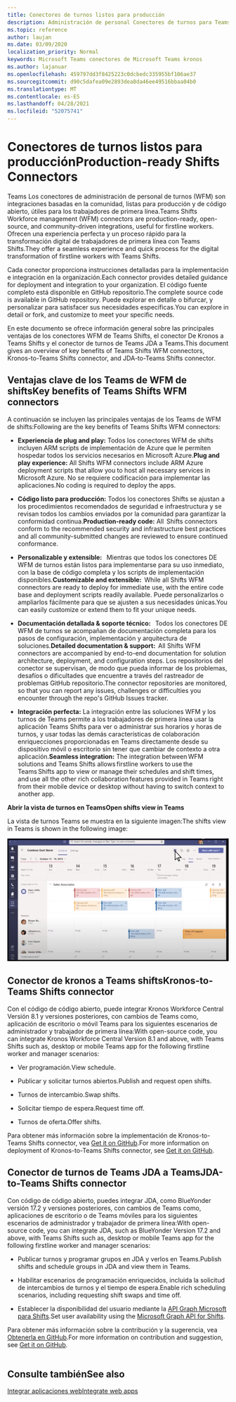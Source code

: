 ```yaml
---
title: Conectores de turnos listos para producción
description: Administración de personal Conectores de turnos para Teams
ms.topic: reference
author: laujan
ms.date: 03/09/2020
localization_priority: Normal
keywords: Microsoft Teams conectores de Microsoft Teams kronos
ms.author: lajanuar
ms.openlocfilehash: 459797dd3f8425223c0dcbedc335955bf106ae37
ms.sourcegitcommit: d90c5dafea09e2893dea8da46ee49516bbaa04b0
ms.translationtype: MT
ms.contentlocale: es-ES
ms.lasthandoff: 04/28/2021
ms.locfileid: "52075741"
---
```

# <a name="production-ready-shifts-connectors"></a><span data-ttu-id="4b2ee-104">Conectores de turnos listos para producción</span><span class="sxs-lookup"><span data-stu-id="4b2ee-104">Production-ready Shifts Connectors</span></span>  

<span data-ttu-id="4b2ee-105">Teams Los conectores de administración de personal de turnos (WFM) son integraciones basadas en la comunidad, listas para producción y de código abierto, útiles para los trabajadores de primera línea.</span><span class="sxs-lookup"><span data-stu-id="4b2ee-105">Teams Shifts Workforce management (WFM) connectors are production-ready, open-source, and community-driven integrations, useful for firstline workers.</span></span> <span data-ttu-id="4b2ee-106">Ofrecen una experiencia perfecta y un proceso rápido para la transformación digital de trabajadores de primera línea con Teams Shifts.</span><span class="sxs-lookup"><span data-stu-id="4b2ee-106">They offer a seamless experience and quick process for the digital transformation of firstline workers with Teams Shifts.</span></span> 

<span data-ttu-id="4b2ee-107">Cada conector proporciona instrucciones detalladas para la implementación e integración en la organización.</span><span class="sxs-lookup"><span data-stu-id="4b2ee-107">Each connector provides detailed guidance for deployment and integration to your organization.</span></span> <span data-ttu-id="4b2ee-108">El código fuente completo está disponible en GitHub repositorio.</span><span class="sxs-lookup"><span data-stu-id="4b2ee-108">The complete source code is available in GitHub repository.</span></span> <span data-ttu-id="4b2ee-109">Puede explorar en detalle o bifurcar, y personalizar para satisfacer sus necesidades específicas.</span><span class="sxs-lookup"><span data-stu-id="4b2ee-109">You can explore in detail or fork, and customize to meet your specific needs.</span></span>   

<span data-ttu-id="4b2ee-110">En este documento se ofrece información general sobre las principales ventajas de los conectores WFM de Teams Shifts, el conector De Kronos a Teams Shifts y el conector de turnos de Teams JDA a Teams.</span><span class="sxs-lookup"><span data-stu-id="4b2ee-110">This document gives an overview of key benefits of Teams Shifts WFM connectors, Kronos-to-Teams Shifts connector, and JDA-to-Teams Shifts connector.</span></span>

## <a name="key-benefits-of-teams-shifts-wfm-connectors"></a><span data-ttu-id="4b2ee-111">Ventajas clave de los Teams de WFM de shifts</span><span class="sxs-lookup"><span data-stu-id="4b2ee-111">Key benefits of Teams Shifts WFM connectors</span></span>

<span data-ttu-id="4b2ee-112">A continuación se incluyen las principales ventajas de los Teams de WFM de shifts:</span><span class="sxs-lookup"><span data-stu-id="4b2ee-112">Following are the key benefits of Teams Shifts WFM connectors:</span></span>

* <span data-ttu-id="4b2ee-113">**Experiencia de plug and play:** Todos los conectores WFM de shifts incluyen ARM scripts de implementación de Azure que le permiten hospedar todos los servicios necesarios en Microsoft Azure.</span><span class="sxs-lookup"><span data-stu-id="4b2ee-113">**Plug and play experience:** All Shifts WFM connectors include ARM Azure deployment scripts that allow you to host all necessary services in Microsoft Azure.</span></span> <span data-ttu-id="4b2ee-114">No se requiere codificación para implementar las aplicaciones.</span><span class="sxs-lookup"><span data-stu-id="4b2ee-114">No coding is required to deploy the apps.</span></span>

* <span data-ttu-id="4b2ee-115">**Código listo para producción:** Todos los conectores Shifts se ajustan a los procedimientos recomendados de seguridad e infraestructura y se revisan todos los cambios enviados por la comunidad para garantizar la conformidad continua.</span><span class="sxs-lookup"><span data-stu-id="4b2ee-115">**Production-ready code:** All  Shifts connectors conform to the recommended security and infrastructure best practices and all community-submitted changes are reviewed to ensure continued conformance.</span></span>

* <span data-ttu-id="4b2ee-116">**Personalizable y extensible:**   Mientras que todos los conectores DE WFM de turnos están listos para implementarse para su uso inmediato, con la base de código completa y los scripts de implementación disponibles.</span><span class="sxs-lookup"><span data-stu-id="4b2ee-116">**Customizable and extensible:**  While all Shifts WFM connectors are ready to deploy for immediate use, with the entire code base and deployment scripts readily available.</span></span> <span data-ttu-id="4b2ee-117">Puede personalizarlos o ampliarlos fácilmente para que se ajusten a sus necesidades únicas.</span><span class="sxs-lookup"><span data-stu-id="4b2ee-117">You can easily customize or extend them to fit your unique needs.</span></span>

* <span data-ttu-id="4b2ee-118">**Documentación detallada & soporte técnico:**   Todos los conectores DE WFM de turnos se acompañan de documentación completa para los pasos de configuración, implementación y arquitectura de soluciones.</span><span class="sxs-lookup"><span data-stu-id="4b2ee-118">**Detailed documentation & support:**  All Shifts WFM connectors are accompanied by end-to-end documentation for solution architecture, deployment, and configuration steps.</span></span> <span data-ttu-id="4b2ee-119">Los repositorios del conector se supervisan, de modo que pueda informar de los problemas, desafíos o dificultades que encuentre a través del rastreador de problemas GitHub repositorio.</span><span class="sxs-lookup"><span data-stu-id="4b2ee-119">The connector repositories are monitored, so that you can report any issues, challenges or difficulties you encounter through the repo's GitHub Issues tracker.</span></span>

* <span data-ttu-id="4b2ee-120">**Integración perfecta:** La integración entre las soluciones WFM y los turnos de Teams permite a los trabajadores de primera línea usar la aplicación Teams Shifts para ver o administrar sus horarios y horas de turnos, y usar todas las demás características de colaboración enriquecciones proporcionadas en Teams directamente desde su dispositivo móvil o escritorio sin tener que cambiar de contexto a otra aplicación.</span><span class="sxs-lookup"><span data-stu-id="4b2ee-120">**Seamless integration:** The integration between WFM solutions and Teams Shifts allows firstline workers to use the Teams Shifts app to view or manage their schedules and shift times, and use all the other rich collaboration features provided in Teams right from their mobile device or desktop without having to switch context to another app.</span></span>  

<span data-ttu-id="4b2ee-121">**Abrir la vista de turnos en Teams**</span><span class="sxs-lookup"><span data-stu-id="4b2ee-121">**Open shifts view in Teams**</span></span> 

<span data-ttu-id="4b2ee-122">La vista de turnos Teams se muestra en la siguiente imagen:</span><span class="sxs-lookup"><span data-stu-id="4b2ee-122">The shifts view in Teams is shown in the following image:</span></span> 

![Abrir turnos en Teams](../assets/images/teams-open-shifts-view.png)

## <a name="kronos-to-teams-shifts-connector"></a><span data-ttu-id="4b2ee-124">Conector de kronos a Teams shifts</span><span class="sxs-lookup"><span data-stu-id="4b2ee-124">Kronos-to-Teams Shifts connector</span></span>

<span data-ttu-id="4b2ee-125">Con el código de código abierto, puede integrar Kronos Workforce Central Versión 8.1 y versiones posteriores, con cambios de Teams como, aplicación de escritorio o móvil Teams para los siguientes escenarios de administrador y trabajador de primera línea:</span><span class="sxs-lookup"><span data-stu-id="4b2ee-125">With open-source code, you can integrate Kronos Workforce Central Version 8.1 and above, with Teams Shifts such as, desktop or mobile Teams app for the following firstline worker and manager scenarios:</span></span>

* <span data-ttu-id="4b2ee-126">Ver programación.</span><span class="sxs-lookup"><span data-stu-id="4b2ee-126">View schedule.</span></span>

* <span data-ttu-id="4b2ee-127">Publicar y solicitar turnos abiertos.</span><span class="sxs-lookup"><span data-stu-id="4b2ee-127">Publish and request open shifts.</span></span>

* <span data-ttu-id="4b2ee-128">Turnos de intercambio.</span><span class="sxs-lookup"><span data-stu-id="4b2ee-128">Swap shifts.</span></span>

* <span data-ttu-id="4b2ee-129">Solicitar tiempo de espera.</span><span class="sxs-lookup"><span data-stu-id="4b2ee-129">Request time off.</span></span>

* <span data-ttu-id="4b2ee-130">Turnos de oferta.</span><span class="sxs-lookup"><span data-stu-id="4b2ee-130">Offer shifts.</span></span>

<span data-ttu-id="4b2ee-131">Para obtener más información sobre la implementación de Kronos-to-Teams Shifts connector, vea [Get it on GitHub](https://aka.ms/KronosShiftsConnector).</span><span class="sxs-lookup"><span data-stu-id="4b2ee-131">For more information on deployment of Kronos-to-Teams Shifts connector, see [Get it on GitHub](https://aka.ms/KronosShiftsConnector).</span></span>

## <a name="jda-to-teams-shifts-connector"></a><span data-ttu-id="4b2ee-132">Conector de turnos de Teams JDA a Teams</span><span class="sxs-lookup"><span data-stu-id="4b2ee-132">JDA-to-Teams Shifts connector</span></span>

<span data-ttu-id="4b2ee-133">Con código de código abierto, puedes integrar JDA, como BlueYonder versión 17.2 y versiones posteriores, con cambios de Teams como, aplicaciones de escritorio o de Teams móviles para los siguientes escenarios de administrador y trabajador de primera línea:</span><span class="sxs-lookup"><span data-stu-id="4b2ee-133">With open-source code, you can integrate JDA, such as BlueYonder Version 17.2 and above, with Teams Shifts  such as, desktop or mobile Teams app for the following firstline worker and manager scenarios:</span></span>

* <span data-ttu-id="4b2ee-134">Publicar turnos y programar grupos en JDA y verlos en Teams.</span><span class="sxs-lookup"><span data-stu-id="4b2ee-134">Publish shifts and schedule groups in JDA and view them in Teams.</span></span>

* <span data-ttu-id="4b2ee-135">Habilitar escenarios de programación enriquecidos, incluida la solicitud de intercambios de turnos y el tiempo de espera.</span><span class="sxs-lookup"><span data-stu-id="4b2ee-135">Enable rich scheduling scenarios, including requesting shift swaps and time off.</span></span>

* <span data-ttu-id="4b2ee-136">Establecer la disponibilidad del usuario mediante la [API Graph Microsoft para Shifts](/graph/api/resources/shift?view=graph-rest-beta&preserve-view=true).</span><span class="sxs-lookup"><span data-stu-id="4b2ee-136">Set user availability using the [Microsoft Graph API for Shifts](/graph/api/resources/shift?view=graph-rest-beta&preserve-view=true).</span></span>

<span data-ttu-id="4b2ee-137">Para obtener más información sobre la contribución y la sugerencia, vea [Obtenerla en GitHub](https://aka.ms/JDAShiftsConnector).</span><span class="sxs-lookup"><span data-stu-id="4b2ee-137">For more information on contribution and suggestion, see [Get it on GitHub](https://aka.ms/JDAShiftsConnector).</span></span></br></br>

## <a name="see-also"></a><span data-ttu-id="4b2ee-138">Consulte también</span><span class="sxs-lookup"><span data-stu-id="4b2ee-138">See also</span></span>

[<span data-ttu-id="4b2ee-139">Integrar aplicaciones web</span><span class="sxs-lookup"><span data-stu-id="4b2ee-139">Integrate web apps</span></span>](~/samples/integrate-web-apps-overview.md)
